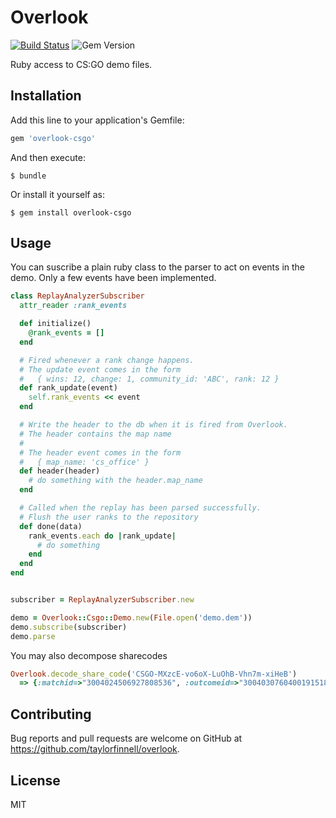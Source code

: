 # Overlook
[![Build Status](https://travis-ci.org/fastpeek/overlook.svg?branch=master)](https://travis-ci.org/fastpeek/overlook)
![Gem Version](https://img.shields.io/gem/v/overlook-csgo.svg)

Ruby access to CS:GO demo files.

## Installation

Add this line to your application's Gemfile:

```ruby
gem 'overlook-csgo'
```

And then execute:

    $ bundle

Or install it yourself as:

    $ gem install overlook-csgo

## Usage

You can suscribe a plain ruby class to the parser to act on events
in the demo. Only a few events have been implemented.

```ruby
class ReplayAnalyzerSubscriber
  attr_reader :rank_events

  def initialize()
    @rank_events = []
  end

  # Fired whenever a rank change happens.
  # The update event comes in the form
  #   { wins: 12, change: 1, community_id: 'ABC', rank: 12 }
  def rank_update(event)
    self.rank_events << event
  end

  # Write the header to the db when it is fired from Overlook.
  # The header contains the map name
  #
  # The header event comes in the form
  #   { map_name: 'cs_office' }
  def header(header)
    # do something with the header.map_name
  end

  # Called when the replay has been parsed successfully.
  # Flush the user ranks to the repository
  def done(data)
    rank_events.each do |rank_update|
      # do something
    end
  end
end


subscriber = ReplayAnalyzerSubscriber.new

demo = Overlook::Csgo::Demo.new(File.open('demo.dem'))
demo.subscribe(subscriber)
demo.parse
```

You may also decompose sharecodes

```ruby
Overlook.decode_share_code('CSGO-MXzcE-vo6oX-LuOhB-Vhn7m-xiHeB')
  => {:matchid=>"3004024506927808536", :outcomeid=>"3004030760400191518", :tokenid=>"34492"}
```

## Contributing

Bug reports and pull requests are welcome on GitHub at https://github.com/taylorfinnell/overlook.

## License

MIT
